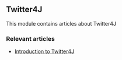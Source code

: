## Twitter4J

This module contains articles about Twitter4J

### Relevant articles

- [Introduction to Twitter4J](http://www.baeldung.com/twitter4j)
